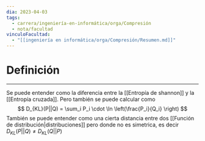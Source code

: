 ```yaml
---
dia: 2023-04-03
tags:
  - carrera/ingeniería-en-informática/orga/Compresión
  - nota/facultad
vinculoFacultad:
  - "[[ingeniería en informática/orga/Compresión/Resumen.md]]"
---
```

# Definición
---
Se puede entender como la diferencia entre la [[Entropía de shannon]] y la [[Entropía cruzada]]. Pero también se puede calcular como
$$ D_{KL}(P||Q) = \sum_i P_i \cdot \ln \left(\frac{P_i}{Q_i} \right) $$
También se puede entender como una cierta distancia entre dos [[Función de distribución|distribuciones]] pero donde no es simetrica, es decir $D_{KL}(P||Q) \ne D_{KL}(Q||P)$
